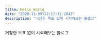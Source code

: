 ```yaml
---
title: Hello World
date: "2020-11-09T22:17:32.284Z"
description: "거창한 목표 없이 시작해보는 블로그"
---
```


거창한 목표 없이 시작해보는 블로그
